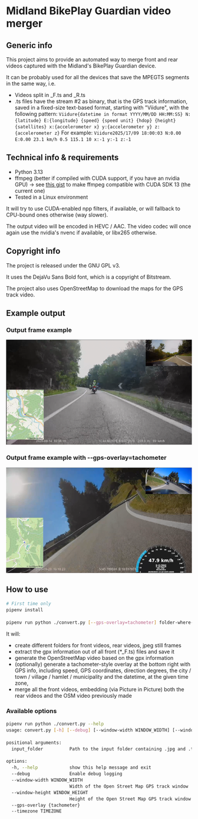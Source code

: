 # Midland BikePlay Guardian video merger

## Generic info

This project aims to provide an automated way to merge front and rear videos captured with the Midland's BikePlay Guardian device.

It can be probably used for all the devices that save the MPEGTS segments in the same way, i.e.

- Videos split in _F.ts and _R.ts
- .ts files have the stream #2 as binary, that is the GPS track information, saved in a fixed-size text-based format, starting with "Viidure", with the following pattern:
    ```Viidure{datetime in format YYYY/MM/DD HH:MM:SS} N:{latitude} E:{longitude} {speed} {speed unit} {hdop} {height} {satellites} x:{accelerometer x} y:{accelerometer y} z:{accelerometer z}```
    For example:
    ```Viidure2025/17/09 18:00:03 N:0.00 E:0.00 23.1 km/h 0.5 115.1 10 x:-1 y:-1 z:-1```

## Technical info & requirements

- Python 3.13
- ffmpeg (better if compiled with CUDA support, if you have an nvidia GPU) -> see [this gist](https://gist.github.com/elegos/7d9349a417e6a135c97884d0d4f65230) to make ffmpeg compatible with CUDA SDK 13 (the current one)
- Tested in a Linux environment

It will try to use CUDA-enabled npp filters, if available, or will fallback to CPU-bound ones otherwise (way slower).

The output video will be encoded in HEVC / AAC. The video codec will once again use the nvidia's nvenc if available, or libx265 otherwise.

## Copyright info

The project is released under the GNU GPL v3.

It uses the DejaVu Sans Bold font, which is a copyright of Bitstream.

The project also uses OpenStreetMap to download the maps for the GPS track video.

## Example output

### Output frame example
![Example frame](./docs/example_frame.png)

### Output frame example with --gps-overlay=tachometer
![Example frame](./docs/example_frame_with_tachmoeter_overlay.png)

## How to use

```bash
# First time only
pipenv install

pipenv run python ./convert.py [--gps-overlay=tachometer] folder-where-all-files-are-stored
```

It will:
- create different folders for front videos, rear videos, jpeg still frames
- extract the gpx information out of all front (*_F.ts) files and save it
- generate the OpenStreetMap video based on the gpx information
- (optionally) generate a tachometer-style overlay at the bottom right with GPS info, including speed, GPS coordinates, direction degrees, the city / town / village / hamlet / municipality and the datetime, at the given time zone, 
- merge all the front videos, embedding (via Picture in Picture) both the rear videos and the OSM video previously made

### Available options
```bash
pipenv run python ./convert.py --help                             
usage: convert.py [-h] [--debug] [--window-width WINDOW_WIDTH] [--window-height WINDOW_HEIGHT] [--gps-overlay {tachometer}] [--timezone TIMEZONE] input_folder

positional arguments:
  input_folder          Path to the input folder containing .jpg and .ts files

options:
  -h, --help            show this help message and exit
  --debug               Enable debug logging
  --window-width WINDOW_WIDTH
                        Width of the Open Street Map GPS track window
  --window-height WINDOW_HEIGHT
                        Height of the Open Street Map GPS track window
  --gps-overlay {tachometer}
  --timezone TIMEZONE
```
